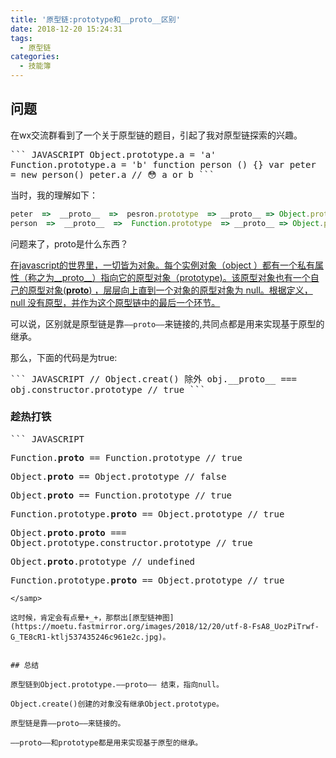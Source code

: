 ```yaml
---
title: '原型链:prototype和__proto__区别'
date: 2018-12-20 15:24:31
tags:
  - 原型链
categories:
  - 技能簿      
---
```


## 问题

在wx交流群看到了一个关于原型链的题目，引起了我对原型链探索的兴趣。


<samp>
``` JAVASCRIPT
    Object.prototype.a = 'a'
    Function.prototype.a = 'b'
    function person () {}
    var peter = new person()
    peter.a  // 😳 a or b
``` 
</samp>

<!-- more -->

当时，我的理解如下：
<samp>
``` JAVASCRIPT
peter  =>  __proto__  =>  pesron.prototype  => __proto__ => Object.prototype
person  =>  __proto__  =>  Function.prototype  => __proto__ => Object.prototype
``` 
</samp>

问题来了，proto是什么东西？

[在javascript的世界里，一切皆为对象。每个实例对象（object ）都有一个私有属性（称之为__proto__）指向它的原型对象（prototype)。该原型对象也有一个自己的原型对象(__proto__) ，层层向上直到一个对象的原型对象为 null。根据定义，null 没有原型，并作为这个原型链中的最后一个环节。](https://developer.mozilla.org/zh-CN/docs/Web/JavaScript/Inheritance_and_the_prototype_chain)

可以说，区别就是原型链是靠<code>——proto——</code>来链接的,共同点都是用来实现基于原型的继承。

那么，下面的代码是为true:

<samp>
``` JAVASCRIPT
// Object.creat() 除外
 obj.__proto__ === obj.constructor.prototype // true
``` 
</samp>

### 趁热打铁

<samp>
``` JAVASCRIPT

Function.__proto__ == Function.prototype // true

Object.__proto__ == Object.prototype // false

Object.__proto__ == Function.prototype // true

Function.prototype.__proto__ == Object.prototype // true

Object.__proto__.__proto__ === Object.prototype.constructor.prototype // true

Object.__proto__.prototype // undefined

Function.prototype.__proto__ == Object.prototype // true

``` 
</samp>

这时候，肯定会有点晕+_+，那祭出[原型链神图](https://moetu.fastmirror.org/images/2018/12/20/utf-8-FsA8_UozPiTrwf-G_TE8cR1-ktlj537435246c961e2c.jpg)。


## 总结

原型链到Object.prototype.——proto—— 结束，指向null。

Object.create()创建的对象没有继承Object.prototype。

原型链是靠——proto——来链接的。

——proto——和prototype都是用来实现基于原型的继承。







